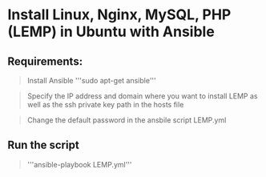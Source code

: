 # Install Linux, Nginx, MySQL, PHP (LEMP) in Ubuntu with Ansible

## Requirements: 

> Install Ansible '''sudo apt-get ansible'''

> Specify the IP address and domain where you want to install LEMP as well as the ssh private key path in the hosts file

> Change the default password in the ansbile script LEMP.yml

## Run the script 
> '''ansible-playbook LEMP.yml'''